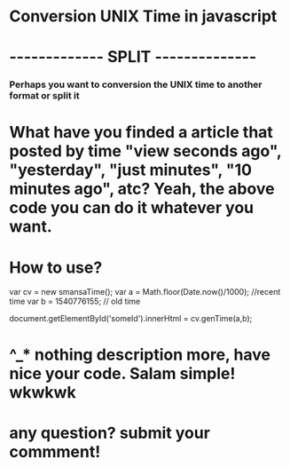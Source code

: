 # Conversion UNIX Time in javascript
# ------------- SPLIT -------------- #

### Perhaps you want to conversion the UNIX time to another format or split it ###

# What have you finded a article that posted by time "view seconds ago", "yesterday", "just minutes", "10 minutes ago", atc? Yeah, the above code you can do it whatever you want.

# How to use?
var cv = new smansaTime();
var a = Math.floor(Date.now()/1000); //recent time
var b = 1540776155; // old time

document.getElementById('someId').innerHtml = cv.genTime(a,b);

# ^_* nothing description more, have nice your code. Salam simple! wkwkwk
# any question? submit your commment!
